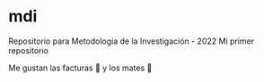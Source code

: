 # mdi
Repositorio para Metodología de la Investigación - 2022
Mi primer repositorio

Me gustan las facturas :croissant: y los mates :mate:
